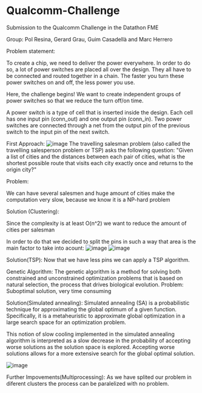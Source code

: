 # Qualcomm-Challenge
Submission to the Qualcomm Challenge in the Datathon FME

Group: Pol Resina, Gerard Grau, Guim Casadellà and Marc Herrero

Problem statement:

To create a chip, we need to deliver the power everywhere. In order to do so, a lot of power switches are placed all over the design. They all have to be connected and routed together in a chain. The faster you turn these power switches on and off, the less power you use.

Here, the challenge begins! We want to create independent groups of power switches so that we reduce the turn off/on time.

A power switch is a type of cell that is inserted inside the design. Each cell has one input pin (conn_out) and one output pin (conn_in). Two power switches are connected through a net from the output pin of the previous switch to the input pin of the next switch.

First Approach:
![image](https://user-images.githubusercontent.com/116063104/201517796-7fd519fd-ea16-4d6e-a3d3-802a30b8f0ff.png)
The travelling salesman problem (also called the travelling salesperson problem or TSP) asks the following question: "Given a list of cities and the distances between each pair of cities, what is the shortest possible route that visits each city exactly once and returns to the origin city?" 

Problem:

We can have several salesmen and huge amount of cities make the computation very slow, because we know it is a NP-hard problem

Solution (Clustering):

Since the complexity is at least O(n^2) we want to reduce the amount of cities per salesman

In order to do that we decided to split the pins in such a way that area is the main factor to take into acount:
![image](https://user-images.githubusercontent.com/116063104/201518362-400bfa2a-7efa-45de-adfb-e59824cffc48.png)
![image](https://user-images.githubusercontent.com/116063104/201518383-e5898d5c-f372-4be0-b290-80b7b4d80265.png)

Solution(TSP):
Now that we have less pins we can apply a TSP algorithm. 

Genetic Algorithm:
The genetic algorithm is a method for solving both constrained and unconstrained optimization problems that is based on natural selection, the process that drives biological evolution.
Problem:
Suboptimal solution, very time consuming

Solution(Simulated annealing):
Simulated annealing (SA) is a probabilistic technique for approximating the global optimum of a given function. Specifically, it is a metaheuristic to approximate global optimization in a large search space for an optimization problem.

This notion of slow cooling implemented in the simulated annealing algorithm is interpreted as a slow decrease in the probability of accepting worse solutions as the solution space is explored. Accepting worse solutions allows for a more extensive search for the global optimal solution.

![image](https://user-images.githubusercontent.com/116063104/201519231-7c3779c8-316d-4cfa-bd4d-38798fed78d8.png)


Further Impovements(Multiprocessing):
As we have splited our problem in diferent clusters the process can be paralelized with no problem.



